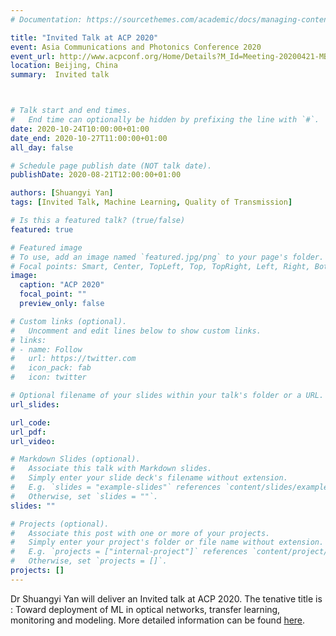 ```yaml
---
# Documentation: https://sourcethemes.com/academic/docs/managing-content/

title: "Invited Talk at ACP 2020"
event: Asia Communications and Photonics Conference 2020
event_url: http://www.acpconf.org/Home/Details?M_Id=Meeting-20200421-MBL2HU4S&N_Id=News-20200723-EOUCQWO4
location: Beijing, China 
summary:  Invited talk 



# Talk start and end times.
#   End time can optionally be hidden by prefixing the line with `#`.
date: 2020-10-24T10:00:00+01:00
date_end: 2020-10-27T11:00:00+01:00
all_day: false

# Schedule page publish date (NOT talk date).
publishDate: 2020-08-21T12:00:00+01:00

authors: [Shuangyi Yan]
tags: [Invited Talk, Machine Learning, Quality of Transmission]

# Is this a featured talk? (true/false)
featured: true

# Featured image
# To use, add an image named `featured.jpg/png` to your page's folder. 
# Focal points: Smart, Center, TopLeft, Top, TopRight, Left, Right, BottomLeft, Bottom, BottomRight.
image:
  caption: "ACP 2020"
  focal_point: ""
  preview_only: false

# Custom links (optional).
#   Uncomment and edit lines below to show custom links.
# links:
# - name: Follow
#   url: https://twitter.com
#   icon_pack: fab
#   icon: twitter

# Optional filename of your slides within your talk's folder or a URL.
url_slides:

url_code:
url_pdf:
url_video:

# Markdown Slides (optional).
#   Associate this talk with Markdown slides.
#   Simply enter your slide deck's filename without extension.
#   E.g. `slides = "example-slides"` references `content/slides/example-slides.md`.
#   Otherwise, set `slides = ""`.
slides: ""

# Projects (optional).
#   Associate this post with one or more of your projects.
#   Simply enter your project's folder or file name without extension.
#   E.g. `projects = ["internal-project"]` references `content/project/deep-learning/index.md`.
#   Otherwise, set `projects = []`.
projects: []
---
```


Dr Shuangyi Yan will deliver an Invited talk at ACP 2020. The tenative title is : Toward deployment of ML in optical networks, transfer learning, monitoring and modeling. More detailed information can be found [here](http://www.acpconf.org/Home/Details?M_Id=Meeting-20200421-MBL2HU4S&N_Id=News-20200723-EOUCQWO4).

